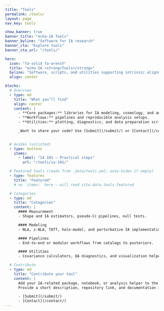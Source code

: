 ```yaml
---
title: "Tools"
permalink: /tools/
layout: page
nav_key: tools

show_banner: true
banner_title: "echo-IA Tools"
banner_byline: "Software for IA research"
banner_cta: "Explore tools"
banner_cta_url: "/tools/"

hero:
  icon: "fa-solid fa-wrench"
  title: "echo-IA <strong>Tools</strong>"
  byline: "Software, scripts, and utilities supporting intrinsic alignment research."
  align: center

blocks:
  # Overview
  - type: md
    title: "What you’ll find"
    align: center
    content: |
      - **Core packages:** libraries for IA modeling, cosmology, and analysis.
      - **Workflows:** pipelines and reproducible analysis setups.
      - **Utilities:** plotting, diagnostics, and data preparation scripts.

      _Want to share your code? Use [Submit](/submit/) or [Contact](/contact/)._
      

  # Guides (unlisted)
  - type: buttons
    items:
      - label: "IA 101 — Practical steps"
        url: "/tools/ia-101/"

  # Featured tools (reads from _data/tools.yml; auto-hides if empty)
  - type: features
    title: "Featured"
    # no `items:` here — will read site.data.tools.featured

  # Categories
  - type: md
    title: "Categories"
    content: |
      #### Measurement
      - Shape and IA estimators, pseudo-Cℓ pipelines, null tests.

      #### Modeling
      - NLA, z-NLA, TATT, halo-model, and perturbative IA implementations.

      #### Pipelines
      - End-to-end or modular workflows from catalogs to posteriors.

      #### Utilities
      - Covariance calculators, QA diagnostics, and visualization helpers.

  # Contribute
  - type: md
    title: "Contribute your tool"
    content: |
      Add your IA-related package, notebook, or analysis helper to the list.
      Provide a short description, repository link, and documentation if available.

      - [Submit](/submit/)
      - [Contact](/contact/)
---
```

